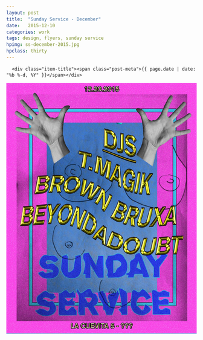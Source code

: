 ```yaml
---
layout: post
title:  "Sunday Service - December"
date:   2015-12-10
categories: work
tags: design, flyers, sunday service
hpimg: ss-december-2015.jpg
hpclass: thirty
---
```



 <div class="post-item {{ page.slug }}  float">
 	        <div class="post-content half center">

        
      <div class="item-title"><span class="post-meta">{{ page.date | date: "%b %-d, %Y" }}</span></div>

<div class="item-content"><img src="/images/ss-december-2015.jpg" /></div>

</div>
</div>


